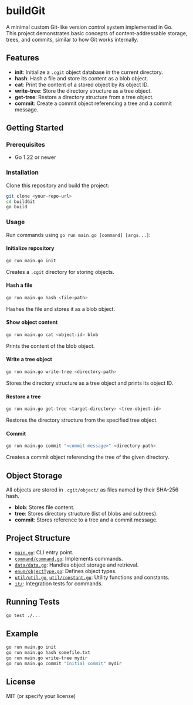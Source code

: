 # buildGit

A minimal custom Git-like version control system implemented in Go.  
This project demonstrates basic concepts of content-addressable storage, trees, and commits, similar to how Git works internally.

## Features

- **init**: Initialize a `.cgit` object database in the current directory.
- **hash**: Hash a file and store its content as a blob object.
- **cat**: Print the content of a stored object by its object ID.
- **write-tree**: Store the directory structure as a tree object.
- **get-tree**: Restore a directory structure from a tree object.
- **commit**: Create a commit object referencing a tree and a commit message.

## Getting Started

### Prerequisites

- Go 1.22 or newer

### Installation

Clone this repository and build the project:

```sh
git clone <your-repo-url>
cd buildGit
go build
```

### Usage

Run commands using `go run main.go [command] [args...]`:

#### Initialize repository

```sh
go run main.go init
```

Creates a `.cgit` directory for storing objects.

#### Hash a file

```sh
go run main.go hash <file-path>
```

Hashes the file and stores it as a blob object.

#### Show object content

```sh
go run main.go cat <object-id> blob
```

Prints the content of the blob object.

#### Write a tree object

```sh
go run main.go write-tree <directory-path>
```

Stores the directory structure as a tree object and prints its object ID.

#### Restore a tree

```sh
go run main.go get-tree <target-directory> <tree-object-id>
```

Restores the directory structure from the specified tree object.

#### Commit

```sh
go run main.go commit "<commit-message>" <directory-path>
```

Creates a commit object referencing the tree of the given directory.

## Object Storage

All objects are stored in `.cgit/object/` as files named by their SHA-256 hash.

- **blob**: Stores file content.
- **tree**: Stores directory structure (list of blobs and subtrees).
- **commit**: Stores reference to a tree and a commit message.

## Project Structure

- [`main.go`](main.go): CLI entry point.
- [`command/command.go`](command/command.go): Implements commands.
- [`data/data.go`](data/data.go): Handles object storage and retrieval.
- [`enum/objectType.go`](enum/objectType.go): Defines object types.
- [`util/util.go`](util/util.go), [`util/constant.go`](util/constant.go): Utility functions and constants.
- [`it/`](it/): Integration tests for commands.

## Running Tests

```sh
go test ./...
```

## Example

```sh
go run main.go init
go run main.go hash somefile.txt
go run main.go write-tree mydir
go run main.go commit "Initial commit" mydir
```

## License

MIT (or specify your license)